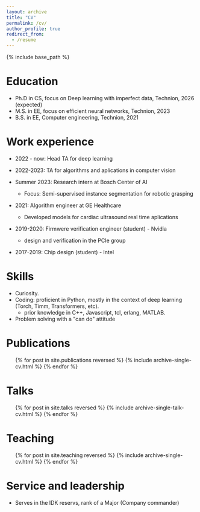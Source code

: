 ```yaml
---
layout: archive
title: "CV"
permalink: /cv/
author_profile: true
redirect_from:
  - /resume
---
```


{% include base_path %}

Education
======
* Ph.D in CS, focus on Deep learning with imperfect data, Technion, 2026 (expected)
* M.S. in EE, focus on efficient neural networks, Technion, 2023
* B.S. in EE, Computer engineering, Technion, 2021

Work experience
======
* 2022 - now: Head TA for deep learning

* 2022-2023: TA for algorithms and aplications in computer vision

* Summer 2023: Research intern at Bosch Center of AI
  * Focus: Semi-supervised instance segmentation for robotic grasping

* 2021: Algorithm engineer at GE Healthcare
  * Developed models for cardiac ultrasound real time aplications

* 2019-2020: Firmwere verification engineer (student) - Nvidia
  * design and verification in the PCIe group

* 2017-2019: Chip design (student) - Intel

  
Skills
======
* Curiosity.
* Coding: proficient in Python, mostly in the context of deep learning (Torch, Timm, Transformers, etc). 
  * prior knowledge in C++, Javascript, tcl, erlang, MATLAB.
* Problem solving with a "can do" attitude

Publications
======
  <ul>{% for post in site.publications reversed %}
    {% include archive-single-cv.html %}
  {% endfor %}</ul>
  
Talks
======
  <ul>{% for post in site.talks reversed %}
    {% include archive-single-talk-cv.html  %}
  {% endfor %}</ul>
  
Teaching
======
  <ul>{% for post in site.teaching reversed %}
    {% include archive-single-cv.html %}
  {% endfor %}</ul>
  
Service and leadership
======
* Serves in the IDK reservs, rank of a Major (Company commander)

